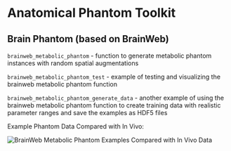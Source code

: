 # Anatomical Phantom Toolkit

## Brain Phantom (based on BrainWeb)

`brainweb_metabolic_phantom` - function to generate metabolic phantom instances with random spatial augmentations

`brainweb_metabolic_phantom_test` - example of testing and visualizing the brainweb metabolic phantom function

`brainweb_metabolic_phantom_generate_data` - another example of using the brainweb metabolic phantom function to create training data with realistic parameter ranges and save the examples as HDF5 files

Example Phantom Data Compared with In Vivo:

<img src="examples_brainweb_phantom.png" alt="BrainWeb Metabolic Phantom Examples Compared with In Vivo Data"/>